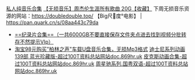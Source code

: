[私人纯音乐合集](https://pan.quark.cn/s/3f62aa12e867)
[【无损音乐】周杰伦生涯所有歌曲 20G【收藏】](https://pan.quark.cn/s/6103b25a20a4)
下周无损音乐资源的网站：https://doubledouble.top/
【Big尺📏度°电影】 | https://pan.quark.cn/s/08aa443c79da
- [==纪录片合集==（一共6000GB不要直接保存文件夹点进去找到视频分批转存不然提示VIp）](https://pan.quark.cn/s/11b7d77f4d95)
- [淘宝98元购买"柏林之声"车载U盘音乐合集，无损Mp3格式](https://pan.quark.cn/s/ccdd73a7f740)
[迪士尼系列动画139部 蓝光珍藏版-超过100T资料总站网站doc.869hr.uk](https://pan.quark.cn/s/322fcab6a4bb)
[皮克斯动画合集-超过100T资料总站网站doc.869hr.uk](https://pan.quark.cn/s/b78e26f1df3a)
[周星驰系列.国粤双语-超过100T资料总站网站doc.869hr.uk](https://pan.quark.cn/s/a541ef83294c)